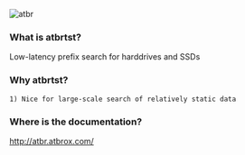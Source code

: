 ![atbr](https://s3.amazonaws.com/atbr/atbr_small.png)

### What is atbrtst?

Low-latency prefix search for harddrives and SSDs


### Why atbrtst?

    1) Nice for large-scale search of relatively static data

### Where is the documentation?

http://atbr.atbrox.com/



    






    
    

     

    



